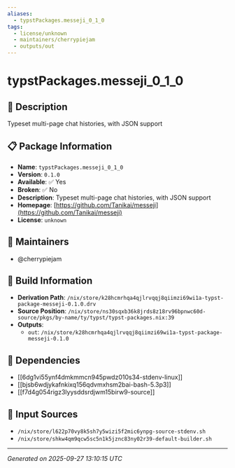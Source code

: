 ```yaml
---
aliases:
  - typstPackages.messeji_0_1_0
tags:
  - license/unknown
  - maintainers/cherrypiejam
  - outputs/out
---
```


# typstPackages.messeji_0_1_0

## 📝 Description

Typeset multi-page chat histories, with JSON support

## 📋 Package Information

- **Name**: `typstPackages.messeji_0_1_0`
- **Version**: `0.1.0`
- **Available**: ✅ Yes
- **Broken**: ✅ No
- **Description**: Typeset multi-page chat histories, with JSON support
- **Homepage**: [https://github.com/Tanikai/messeji](https://github.com/Tanikai/messeji)
- **License**: `unknown`
## 👥 Maintainers

- @cherrypiejam


## 🔧 Build Information

- **Derivation Path**: `/nix/store/k28hcmrhqa4qjlrvqqj8qiimzi69wi1a-typst-package-messeji-0.1.0.drv`
- **Source Position**: `/nix/store/ns30sqxb36k8jrds8z18rv96bpnwc60d-source/pkgs/by-name/ty/typst/typst-packages.nix:39`
- **Outputs**:
  - `out`:  `/nix/store/k28hcmrhqa4qjlrvqqj8qiimzi69wi1a-typst-package-messeji-0.1.0`

## 🔗 Dependencies

- [[6dg1vi55ynf4dmkmmcn945pwdz010s34-stdenv-linux]]
- [[bjsb6wdjykafnkixq156qdvmxhsm2bai-bash-5.3p3]]
- [[f7d4g054rigz3lyysddsrdjwm15birw9-source]]

## 📁 Input Sources

- `/nix/store/l622p70vy8k5sh7y5wizi5f2mic6ynpg-source-stdenv.sh`
- `/nix/store/shkw4qm9qcw5sc5n1k5jznc83ny02r39-default-builder.sh`

---
*Generated on 2025-09-27 13:10:15 UTC*
